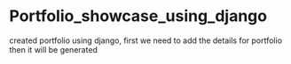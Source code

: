 # Portfolio_showcase_using_django
created portfolio using django, first we need to add the details for portfolio then it will be generated
